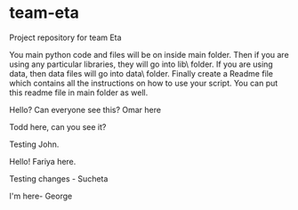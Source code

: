 # team-eta
Project repository for team Eta

You main python code and files will be on inside 
main folder. Then if you are using any particular libraries, 
they will go into lib\ folder. If you are using data, then data 
files will go into data\ folder. Finally create a Readme file 
which contains all the instructions on how to use your script. You can put this readme file in main folder as well.

Hello? Can everyone see this? Omar here

Todd here, can you see it?

Testing John.

Hello! Fariya here.

Testing changes - Sucheta

I'm here- George
